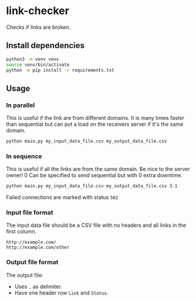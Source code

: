 # link-checker
Checks if links are broken.


## Install dependencies
```bash
python3 -m venv venv
source venv/bin/activate
python -m pip install -r requirements.txt
```

## Usage
### In parallel
This is useful if the link are from different domains. It is many times faster than sequential but can put a load on
the receivers server if it's the same domain.
```bash
python main.py my_input_data_file.csv my_output_data_file.csv
```

### In sequence
This is useful if all the links are from the same domain. Be nice to the server owner!
0 Can be specified to send sequential but with 0 extra downtime.
```bash
python main.py my_input_data_file.csv my_output_data_file.csv 3.1
```



Failed connections are marked with status `502`

### Input file format
The input data file should be a CSV file with no headers and all links in the first column.
```csv
http://example.com/
http://example.com/other
```
### Output file format
The output file: 
* Uses `,` as delimiter.
* Have one header row `Link` and `Status`.
